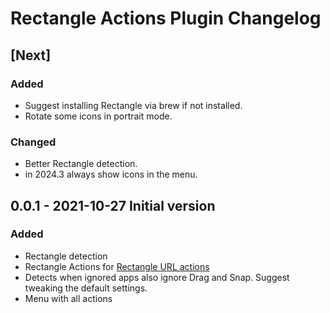 <!-- Keep a Changelog guide -> https://keepachangelog.com -->

# Rectangle Actions Plugin Changelog

## [Next]

### Added

- Suggest installing Rectangle via brew if not installed.
- Rotate some icons in portrait mode.

### Changed

- Better Rectangle detection.
- in 2024.3 always show icons in the menu.

## 0.0.1 - 2021-10-27 Initial version

### Added

- Rectangle detection
- Rectangle Actions for [Rectangle URL actions](https://github.com/rxhanson/Rectangle?tab=readme-ov-file#execute-an-action-by-url)
- Detects when ignored apps also ignore Drag and Snap. Suggest tweaking the default settings.
- Menu with all actions
